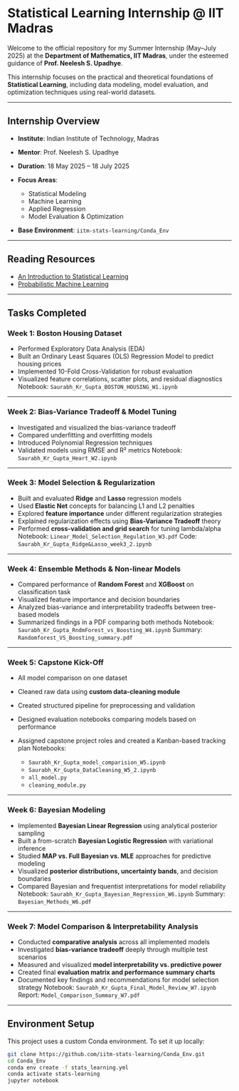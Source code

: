 # Statistical Learning Internship @ IIT Madras

Welcome to the official repository for my Summer Internship (May–July 2025) at the **Department of Mathematics, IIT Madras**, under the esteemed guidance of **Prof. Neelesh S. Upadhye**.

This internship focuses on the practical and theoretical foundations of **Statistical Learning**, including data modeling, model evaluation, and optimization techniques using real-world datasets.

---

## Internship Overview

* **Institute**: Indian Institute of Technology, Madras

* **Mentor**: Prof. Neelesh S. Upadhye

* **Duration**: 18 May 2025 – 18 July 2025

* **Focus Areas**:

  * Statistical Modeling
  * Machine Learning
  * Applied Regression
  * Model Evaluation & Optimization

* **Base Environment**: `iitm-stats-learning/Conda_Env`

---

## Reading Resources

* [An Introduction to Statistical Learning](https://www.statlearning.com/?utm_source=chatgpt.com)
* [Probabilistic Machine Learning](https://probml.github.io/pml-book/?utm_source=chatgpt.com)

---

## Tasks Completed

### Week 1: Boston Housing Dataset

* Performed Exploratory Data Analysis (EDA)
* Built an Ordinary Least Squares (OLS) Regression Model to predict housing prices
* Implemented 10-Fold Cross-Validation for robust evaluation
* Visualized feature correlations, scatter plots, and residual diagnostics
  Notebook: `Saurabh_Kr_Gupta_BOSTON_HOUSING_W1.ipynb`

---

### Week 2: Bias-Variance Tradeoff & Model Tuning

* Investigated and visualized the bias-variance tradeoff
* Compared underfitting and overfitting models
* Introduced Polynomial Regression techniques
* Validated models using RMSE and R² metrics
  Notebook: `Saurabh_Kr_Gupta_Heart_W2.ipynb`

---

### Week 3: Model Selection & Regularization

* Built and evaluated **Ridge** and **Lasso** regression models
* Used **Elastic Net** concepts for balancing L1 and L2 penalties
* Explored **feature importance** under different regularization strategies
* Explained regularization effects using **Bias-Variance Tradeoff** theory
* Performed **cross-validation and grid search** for tuning lambda/alpha
  Notebook: `Linear_Model_Selection_Regulation_W3.pdf`
  Code: `Saurabh_Kr_Gupta_Ridge&Lasso_week3_2.ipynb`

---

### Week 4: Ensemble Methods & Non-linear Models

* Compared performance of **Random Forest** and **XGBoost** on classification task
* Visualized feature importance and decision boundaries
* Analyzed bias-variance and interpretability tradeoffs between tree-based models
* Summarized findings in a PDF comparing both methods
  Notebook: `Saurabh_Kr_Gupta_RndmForest_vs_Boosting_W4.ipynb`
  Summary: `Randomforest_VS_Boosting_summary.pdf`

---

### Week 5: Capstone Kick-Off

* All model comparison on one dataset
* Cleaned raw data using **custom data-cleaning module**
* Created structured pipeline for preprocessing and validation
* Designed evaluation notebooks comparing models based on performance
* Assigned capstone project roles and created a Kanban-based tracking plan
  Notebooks:

  * `Saurabh_Kr_Gupta_model_comparision_W5.ipynb`
  * `Saurabh_Kr_Gupta_DataCleaning_W5_2.ipynb`
  * `all_model.py`
  * `cleaning_module.py`

---

### Week 6: Bayesian Modeling

* Implemented **Bayesian Linear Regression** using analytical posterior sampling
* Built a from-scratch **Bayesian Logistic Regression** with variational inference
* Studied **MAP vs. Full Bayesian vs. MLE** approaches for predictive modeling
* Visualized **posterior distributions, uncertainty bands**, and decision boundaries
* Compared Bayesian and frequentist interpretations for model reliability
  Notebook: `Saurabh_Kr_Gupta_Bayesian_Regression_W6.ipynb`
  Summary: `Bayesian_Methods_W6.pdf`

---

### Week 7: Model Comparison & Interpretability Analysis

* Conducted **comparative analysis** across all implemented models
* Investigated **bias-variance tradeoff** deeply through multiple test scenarios
* Measured and visualized **model interpretability vs. predictive power**
* Created final **evaluation matrix and performance summary charts**
* Documented key findings and recommendations for model selection strategy
  Notebook: `Saurabh_Kr_Gupta_Final_Model_Review_W7.ipynb`
  Report: `Model_Comparison_Summary_W7.pdf`

---

## Environment Setup

This project uses a custom Conda environment. To set it up locally:

```bash
git clone https://github.com/iitm-stats-learning/Conda_Env.git
cd Conda_Env
conda env create -f stats_learning.yml
conda activate stats-learning
jupyter notebook
```

